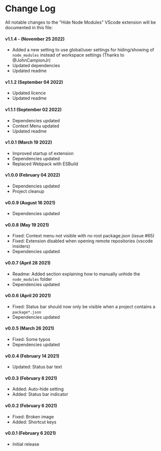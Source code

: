 # Change Log

All notable changes to the "Hide Node Modules" VScode extension will be documented in this file:

#### v1.1.4 - (November 25 2022)

- Added a new setting to use global/user settings for hiding/showing of `node_modules` instead of workspace settings (Thanks to @JohnCampionJr)
- Updated dependencies
- Updated readme

#### v1.1.2 (September 04 2022)

- Updated licence
- Updated readme

#### v1.1.1 (September 02 2022)

- Dependencies updated
- Context Menu updated
- Updated readme

#### v1.0.1 (March 19 2022)

- Improved startup of extension
- Dependencies updated
- Replaced Webpack with ESBuild

#### v1.0.0 (February 04 2022)

- Dependencies updated
- Project cleanup

#### v0.0.9 (August 16 2021)

- Dependencies updated

#### v0.0.8 (May 19 2021)

- Fixed: Context menu not visible with no root package.json (issue #65)
- Fixed: Extension disabled when opening remote repositories (vscode insiders)
- Dependencies updated

#### v0.0.7 (April 28 2021)

- Readme: Added section explaining how to manually unhide the `node_modules` folder
- Dependencies updated

#### v0.0.6 (April 20 2021)

- Fixed: Status bar should now only be visible when a project contains a `package*.json`
- Dependencies updated

#### v0.0.5 (March 26 2021)

- Fixed: Some typos
- Dependencies updated

#### v0.0.4 (February 14 2021)

- Updated: Status bar text

#### v0.0.3 (February 8 2021)

- Added: Auto-hide setting
- Added: Status bar indicator

#### v0.0.2 (February 6 2021)

- Fixed: Broken image
- Added: Shortcut keys

#### v0.0.1 (February 6 2021)

- Initial release
